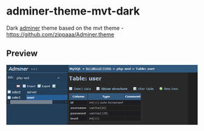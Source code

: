 # adminer-theme-mvt-dark
Dark [adminer](https://www.adminer.org/) theme based on the mvt theme - https://github.com/zippaaa/Adminer.theme

## Preview
![Preview](./preview/adminer-preview.png)
